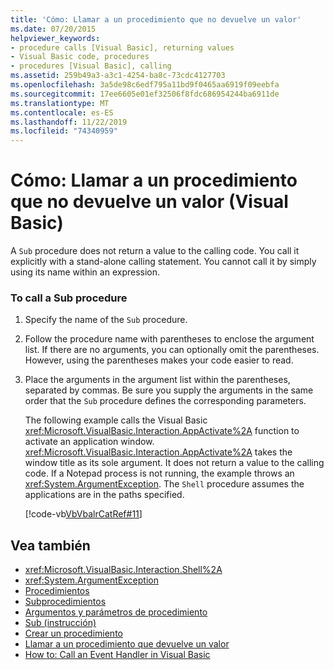```yaml
---
title: 'Cómo: Llamar a un procedimiento que no devuelve un valor'
ms.date: 07/20/2015
helpviewer_keywords:
- procedure calls [Visual Basic], returning values
- Visual Basic code, procedures
- procedures [Visual Basic], calling
ms.assetid: 259b49a3-a3c1-4254-ba8c-73cdc4127703
ms.openlocfilehash: 3a5de98c6edf795a11bd9f0465aa6919f09eebfa
ms.sourcegitcommit: 17ee6605e01ef32506f8fdc686954244ba6911de
ms.translationtype: MT
ms.contentlocale: es-ES
ms.lasthandoff: 11/22/2019
ms.locfileid: "74340959"
---
```

# <a name="how-to-call-a-procedure-that-does-not-return-a-value-visual-basic"></a>Cómo: Llamar a un procedimiento que no devuelve un valor (Visual Basic)
A `Sub` procedure does not return a value to the calling code. You call it explicitly with a stand-alone calling statement. You cannot call it by simply using its name within an expression.  
  
### <a name="to-call-a-sub-procedure"></a>To call a Sub procedure  
  
1. Specify the name of the `Sub` procedure.  
  
2. Follow the procedure name with parentheses to enclose the argument list. If there are no arguments, you can optionally omit the parentheses. However, using the parentheses makes your code easier to read.  
  
3. Place the arguments in the argument list within the parentheses, separated by commas. Be sure you supply the arguments in the same order that the `Sub` procedure defines the corresponding parameters.  
  
     The following example calls the Visual Basic <xref:Microsoft.VisualBasic.Interaction.AppActivate%2A> function to activate an application window. <xref:Microsoft.VisualBasic.Interaction.AppActivate%2A> takes the window title as its sole argument. It does not return a value to the calling code. If a Notepad process is not running, the example throws an <xref:System.ArgumentException>. The `Shell` procedure assumes the applications are in the paths specified.  
  
     [!code-vb[VbVbalrCatRef#11](~/samples/snippets/visualbasic/VS_Snippets_VBCSharp/VbVbalrCatRef/VB/Class1.vb#11)]  
  
## <a name="see-also"></a>Vea también

- <xref:Microsoft.VisualBasic.Interaction.Shell%2A>
- <xref:System.ArgumentException>
- [Procedimientos](./index.md)
- [Subprocedimientos](./sub-procedures.md)
- [Argumentos y parámetros de procedimiento](./procedure-parameters-and-arguments.md)
- [Sub (instrucción)](../../../../visual-basic/language-reference/statements/sub-statement.md)
- [Crear un procedimiento](./how-to-create-a-procedure.md)
- [Llamar a un procedimiento que devuelve un valor](./how-to-call-a-procedure-that-returns-a-value.md)
- [How to: Call an Event Handler in Visual Basic](./how-to-call-an-event-handler.md)

